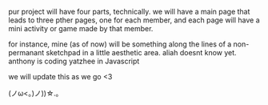 pur project will have four parts, technically.
we will have a main page that leads to three pther pages,
one for each member, and each page will have a mini
activity or game made by that member.

for instance, mine (as of now) will be something along the lines
of a non-permanant sketchpad in a little aesthetic area.
aliah doesnt know yet.
anthony is coding yatzhee in Javascript

we will update this as we go <3

(ノω<。)ノ))☆.。